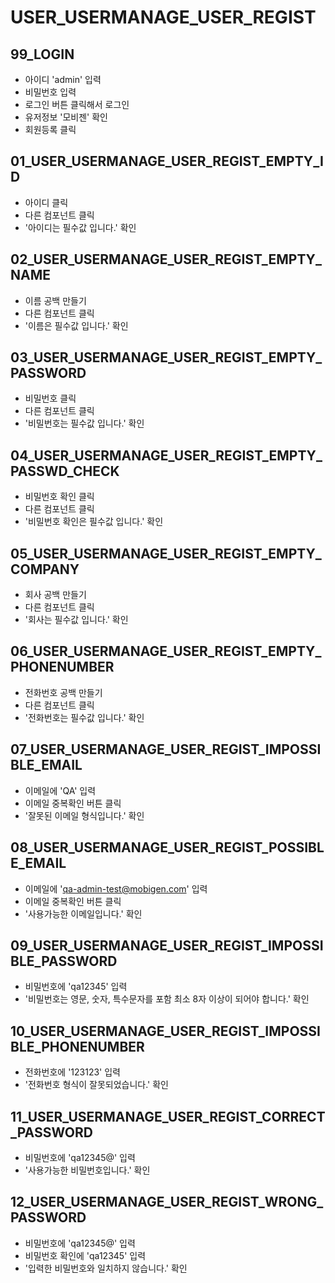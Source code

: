 # USER_USERMANAGE_USER_REGIST

## 99_LOGIN

- 아이디 'admin' 입력
- 비밀번호 입력
- 로그인 버튼 클릭해서 로그인
- 유저정보 '모비젠' 확인
- 회원등록 클릭

## 01_USER_USERMANAGE_USER_REGIST_EMPTY_ID

- 아이디 클릭
- 다른 컴포넌트 클릭
- '아이디는 필수값 입니다.' 확인

## 02_USER_USERMANAGE_USER_REGIST_EMPTY_NAME

- 이름 공백 만들기
- 다른 컴포넌트 클릭
- '이름은 필수값 입니다.' 확인

## 03_USER_USERMANAGE_USER_REGIST_EMPTY_PASSWORD

- 비밀번호 클릭
- 다른 컴포넌트 클릭
- '비밀번호는 필수값 입니다.' 확인

## 04_USER_USERMANAGE_USER_REGIST_EMPTY_PASSWD_CHECK

- 비밀번호 확인 클릭
- 다른 컴포넌트 클릭
- '비밀번호 확인은 필수값 입니다.' 확인

## 05_USER_USERMANAGE_USER_REGIST_EMPTY_COMPANY

- 회사 공백 만들기
- 다른 컴포넌트 클릭
- '회사는 필수값 입니다.' 확인

## 06_USER_USERMANAGE_USER_REGIST_EMPTY_PHONENUMBER

- 전화번호 공백 만들기
- 다른 컴포넌트 클릭
- '전화번호는 필수값 입니다.' 확인

## 07_USER_USERMANAGE_USER_REGIST_IMPOSSIBLE_EMAIL

- 이메일에 'QA' 입력
- 이메일 중복확인 버튼 클릭
- '잘못된 이메일 형식입니다.' 확인

## 08_USER_USERMANAGE_USER_REGIST_POSSIBLE_EMAIL

- 이메일에 'qa-admin-test@mobigen.com' 입력
- 이메일 중복확인 버튼 클릭
- '사용가능한 이메일입니다.' 확인

## 09_USER_USERMANAGE_USER_REGIST_IMPOSSIBLE_PASSWORD

- 비밀번호에 'qa12345' 입력
- '비밀번호는 영문, 숫자, 특수문자를 포함 최소 8자 이상이 되어야 합니다.' 확인

## 10_USER_USERMANAGE_USER_REGIST_IMPOSSIBLE_PHONENUMBER

- 전화번호에 '123123' 입력
- '전화번호 형식이 잘못되었습니다.' 확인

## 11_USER_USERMANAGE_USER_REGIST_CORRECT_PASSWORD

- 비밀번호에 'qa12345@' 입력
- '사용가능한 비밀번호입니다.' 확인

## 12_USER_USERMANAGE_USER_REGIST_WRONG_PASSWORD

- 비밀번호에 'qa12345@' 입력
- 비밀번호 확인에 'qa12345' 입력
- '입력한 비밀번호와 일치하지 않습니다.' 확인
